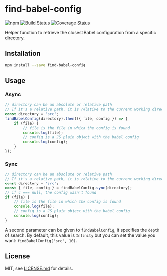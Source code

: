 # find-babel-config
[![npm][npm-version-image]][npm-url] [![Build Status][ci-image]][ci-url] [![Coverage Status][coverage-image]][coverage-url]

Helper function to retrieve the closest Babel configuration from a specific directory.

## Installation

```sh
npm install --save find-babel-config
```

## Usage

### Async

```js
// directory can be an absolute or relative path
// If it's a relative path, it is relative to the current working directory (process.cwd())
const directory = 'src';
findBabelConfig(directory).then(({ file, config }) => {
    if (file) {
        // file is the file in which the config is found
        console.log(file);
        // config is a JS plain object with the babel config
        console.log(config);
    }
});
```

### Sync

```js
// directory can be an absolute or relative path
// If it's a relative path, it is relative to the current working directory (process.cwd())
const directory = 'src';
const { file, config } = findBabelConfig.sync(directory);
// if c === null, the config wasn't found
if (file) {
    // file is the file in which the config is found
    console.log(file);
    // config is a JS plain object with the babel config
    console.log(config);
}
```

A second parameter can be given to `findBabelConfig`, it specifies the `depth` of search. By default, this value is `Infinity` but you can set the value you want: `findBabelConfig('src', 10)`.

## License

MIT, see [LICENSE.md](/LICENSE.md) for details.

[ci-image]: https://circleci.com/gh/tleunen/find-babel-config.svg?style=shield
[ci-url]: https://circleci.com/gh/tleunen/find-babel-config
[coverage-image]: https://codecov.io/gh/tleunen/find-babel-config/branch/master/graph/badge.svg
[coverage-url]: https://codecov.io/gh/tleunen/find-babel-config
[npm-version-image]: https://img.shields.io/npm/v/find-babel-config.svg
[npm-url]: https://www.npmjs.com/package/find-babel-config
